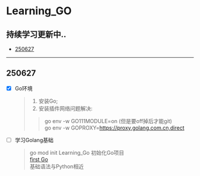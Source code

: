 # Learning_GO

## 持续学习更新中..
* [250627](#250627) 


---
## 250627 <a id="250627"> </a>
- [x] Go环境
    > 1. 安装Go;
    > 2. 安装插件网络问题解决: 
    >   >   go env -w GO111MODULE=on (但是要off掉后才能git) <br/>
    >   >   go env -w GOPROXY=https://proxy.golang.com.cn,direct

- [ ] 学习Golang基础
    > go mod init Learning_Go 初始化Go项目 <br/>
    > [first Go](src/hello.go) <br/>
    > 基础语法与Python相近 <br/>
    > 